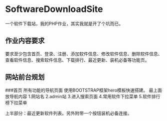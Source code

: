 SoftwareDownloadSite
====================

一个软件下载站，我的PHP作业，其实我就是开了个坑而已。

作业内容要求
------------------
要求至少包含首页、登录、注册、添加软件信息、修改软件信息、删除软件信息、查看软件信息、搜索软件信息、下载排行、最近更新、装机必备等功能页。

网站前台规划
---------------------

###首页
所有功能的导航页面 
使用BOOTSTRAP框架hero模板快速搭建。
最上面放导航内容 1.网站名 2.admin站 3.进入搜索页面 4.常用软件下拉菜单 5.软件排行榜下拉菜单

上半部分：最近更新软件列表。另外附带一个按钮装机必备连接。
